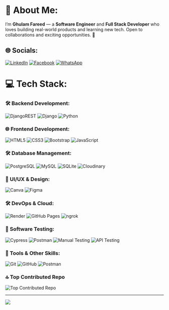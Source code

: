# 💫 About Me:
I’m **Ghulam Fareed** — a **Software Engineer** and **Full Stack Developer** who loves building real-world products and learning new tech. Open to collaborations and exciting opportunities. 🚀

## 🌐 Socials:
[![LinkedIn](https://img.shields.io/badge/LinkedIn-%230077B5.svg?style=for-the-badge&logo=linkedin&logoColor=white)](https://www.linkedin.com/in/ghulam-fareed-6597a5268/)
[![Facebook](https://img.shields.io/badge/Facebook-%231877F2.svg?style=for-the-badge&logo=facebook&logoColor=white)](https://www.facebook.com/ahmar.jadran.5)
[![WhatsApp](https://img.shields.io/badge/WhatsApp-25D366.svg?style=for-the-badge&logo=whatsapp&logoColor=white)](https://wa.me/+923084450290)

# 💻 Tech Stack:

### 🛠️ Backend Development:
![DjangoREST](https://img.shields.io/badge/DJANGO-REST-ff1709?style=for-the-badge&logo=django&logoColor=white&color=ff1709&labelColor=gray)
![Django](https://img.shields.io/badge/django-%23092E20.svg?style=for-the-badge&logo=django&logoColor=white)
![Python](https://img.shields.io/badge/python-3670A0?style=for-the-badge&logo=python&logoColor=ffdd54)

### 🌐 Frontend Development:
![HTML5](https://img.shields.io/badge/html5-%23E34F26.svg?style=for-the-badge&logo=html5&logoColor=white)
![CSS3](https://img.shields.io/badge/css3-%231572B6.svg?style=for-the-badge&logo=css3&logoColor=white)
![Bootstrap](https://img.shields.io/badge/bootstrap-%238511FA.svg?style=for-the-badge&logo=bootstrap&logoColor=white)
![JavaScript](https://img.shields.io/badge/javascript-%23323330.svg?style=for-the-badge&logo=javascript&logoColor=%23F7DF1E)

### 🛠️ Database Management:
![PostgreSQL](https://img.shields.io/badge/postgres-%23316192.svg?style=for-the-badge&logo=postgresql&logoColor=white)
![MySQL](https://img.shields.io/badge/mysql-4479A1.svg?style=for-the-badge&logo=mysql&logoColor=white)
![SQLite](https://img.shields.io/badge/sqlite-%2307405e.svg?style=for-the-badge&logo=sqlite&logoColor=white)
![Cloudinary](https://img.shields.io/badge/Cloudinary-3448C5?style=for-the-badge&logo=cloudinary&logoColor=white)

### 🎨 UI/UX & Design:
![Canva](https://img.shields.io/badge/Canva-%2300C4CC.svg?style=for-the-badge&logo=Canva&logoColor=white)
![Figma](https://img.shields.io/badge/figma-%23F24E1E.svg?style=for-the-badge&logo=figma&logoColor=white)

### 🛠️ DevOps & Cloud:
![Render](https://img.shields.io/badge/Render-46E3B7?style=for-the-badge&logo=render&logoColor=white)
![GitHub Pages](https://img.shields.io/badge/github%20pages-121013?style=for-the-badge&logo=github&logoColor=white)
![ngrok](https://img.shields.io/badge/ngrok-1F1E37?style=for-the-badge&logo=ngrok&logoColor=white)

### 🧪 Software Testing:
![Cypress](https://img.shields.io/badge/cypress-17202C?style=for-the-badge&logo=cypress&logoColor=white)
![Postman](https://img.shields.io/badge/Postman-FF6C37?style=for-the-badge&logo=postman&logoColor=white)
![Manual Testing](https://img.shields.io/badge/Manual%20Testing-555555?style=for-the-badge)
![API Testing](https://img.shields.io/badge/API%20Testing-555555?style=for-the-badge)

### 📝 Tools & Other Skills:
![Git](https://img.shields.io/badge/git-%23F05033.svg?style=for-the-badge&logo=git&logoColor=white)
![GitHub](https://img.shields.io/badge/github-%23121011.svg?style=for-the-badge&logo=github&logoColor=white)
![Postman](https://img.shields.io/badge/Postman-FF6C37?style=for-the-badge&logo=postman&logoColor=white)

### 🔝 Top Contributed Repo
![Top Contributed Repo](https://github-contributor-stats.vercel.app/api?username=jadranPTI&limit=5&theme=dark&combine_all_yearly_contributions=true)

---
[![](https://visitcount.itsvg.in/api?id=YOUR_GITHUB_USERNAME&icon=0&color=0)](https://visitcount.itsvg.in)

<!-- Proudly created with GPRM ( https://gprm.itsvg.in ) -->
